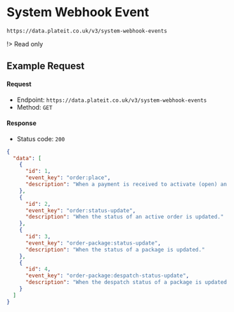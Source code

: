# System Webhook Event

`https://data.plateit.co.uk/v3/system-webhook-events`

!> Read only

## Example Request

<!-- tabs:start -->

#### **Request**

* Endpoint: `https://data.plateit.co.uk/v3/system-webhook-events`
* Method: `GET`

#### **Response**

* Status code: `200`

```json
{
  "data": [
    {
      "id": 1,
      "event_key": "order:place",
      "description": "When a payment is received to activate (open) an external draft order. Required to notify a customer of a successful order placement."
    },
    {
      "id": 2,
      "event_key": "order:status-update",
      "description": "When the status of an active order is updated."
    },
    {
      "id": 3,
      "event_key": "order-package:status-update",
      "description": "When the status of a package is updated."
    },
    {
      "id": 4,
      "event_key": "order-package:despatch-status-update",
      "description": "When the despatch status of a package is updated."
    }
  ]
}
```

<!-- tabs:end -->